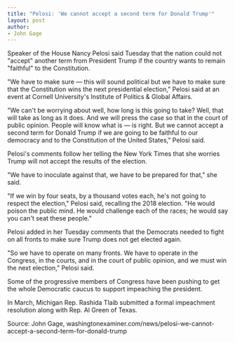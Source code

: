 ```yaml
---
title: "Pelosi: 'We cannot accept a second term for Donald Trump'"
layout: post
author:
- John Gage
---
```


Speaker of the House Nancy Pelosi said Tuesday that the nation could not "accept" another term from President Trump if the country wants to remain "faithful" to the Constitution.

"We have to make sure — this will sound political but we have to make sure that the Constitution wins the next presidential election," Pelosi said at an event at Cornell University's Institute of Politics &amp; Global Affairs.

"We can't be worrying about well, how long is this going to take? Well, that will take as long as it does. And we will press the case so that in the court of public opinion. People will know what is — is right. But we cannot accept a second term for Donald Trump if we are going to be faithful to our democracy and to the Constitution of the United States," Pelosi said.

Pelosi's comments follow her telling the New York Times that she worries Trump will not accept the results of the election.

"We have to inoculate against that, we have to be prepared for that," she said.

"If we win by four seats, by a thousand votes each, he's not going to respect the election," Pelosi said, recalling the 2018 election. "He would poison the public mind. He would challenge each of the races; he would say you can't seat these people."

Pelosi added in her Tuesday comments that the Democrats needed to fight on all fronts to make sure Trump does not get elected again.

"So we have to operate on many fronts. We have to operate in the Congress, in the courts, and in the court of public opinion, and we must win the next election," Pelosi said.

Some of the progressive members of Congress have been pushing to get the whole Democratic caucus to support impeaching the president.

In March, Michigan Rep. Rashida Tlaib submitted a formal impeachment resolution along with Rep. Al Green of Texas.

Source: John Gage, washingtonexaminer.com/news/pelosi-we-cannot-accept-a-second-term-for-donald-trump
